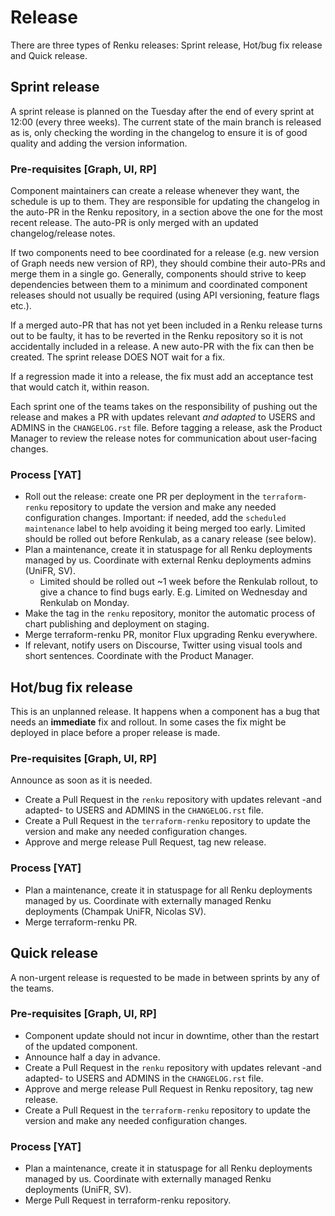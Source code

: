 # Release

There are three types of Renku releases: Sprint release, Hot/bug fix release and Quick release.

## Sprint release

A sprint release is planned on the Tuesday after the end of every sprint at 12:00
(every three weeks).
The current state of the main branch is released as is, only checking the
wording in the changelog to ensure it is of good quality and adding the version
information.

### Pre-requisites [Graph, UI, RP]

Component maintainers can create a release whenever they want, the schedule is up to them. They are
responsible for updating the changelog in the auto-PR in the Renku repository,
in a section above the one for the most recent release.
The auto-PR is only merged with an updated changelog/release notes.

If two components need to bee coordinated for a release (e.g. new version
of Graph needs new version of RP), they should combine their auto-PRs and
merge them in a single go. Generally, components should strive to keep
dependencies between them to a minimum and coordinated component releases
should not usually be required (using API versioning, feature flags etc.).

If a merged auto-PR that has not yet been included in a Renku release turns
out to be faulty, it has to be reverted in the Renku repository so it is not
accidentally included in a release. A new auto-PR with the fix can then be
created. The sprint release DOES NOT wait for a fix.

If a regression made it into a release, the fix must add an acceptance test
that would catch it, within reason.

Each sprint one of the teams takes on the responsibility of pushing out the release and makes a PR with updates 
relevant _and adapted_ to USERS and ADMINS in the `CHANGELOG.rst` file.  Before tagging a release, ask the 
Product Manager to review the release notes for communication about user-facing changes. 

### Process [YAT]

* Roll out the release: create one PR per deployment in the `terraform-renku` repository to update the version and make any needed configuration changes. Important: if needed, add the `scheduled maintenance` label to help avoiding it being merged too early. Limited should be rolled out before Renkulab, as a canary release (see below).
* Plan a maintenance, create it in statuspage for all Renku deployments managed by us. Coordinate with external Renku deployments admins (UniFR, SV).
  * Limited should be rolled out ~1 week before the Renkulab rollout, to give a chance to find bugs early. E.g. Limited on Wednesday and Renkulab on Monday.
* Make the tag in the `renku` repository, monitor the automatic process of chart publishing and deployment on staging.
* Merge terraform-renku PR, monitor Flux upgrading Renku everywhere.
* If relevant, notify users on Discourse, Twitter using visual tools and short sentences. Coordinate with the Product Manager.

## Hot/bug fix release

This is an unplanned release. It happens when a component has a bug that needs an **immediate** fix and rollout.
In some cases the fix might be deployed in place before a proper release is made.

### Pre-requisites [Graph, UI, RP]

Announce as soon as it is needed.

* Create a Pull Request in the `renku` repository with updates relevant -and adapted- to USERS and ADMINS in the `CHANGELOG.rst` file.
* Create a Pull Request in the `terraform-renku` repository to update the version and make any needed configuration changes. 
* Approve and merge release Pull Request, tag new release.

### Process [YAT]

* Plan a maintenance, create it in statuspage for all Renku deployments managed by us. Coordinate with externally managed Renku deployments (Champak UniFR, Nicolas SV).
* Merge terraform-renku PR.

## Quick release

A non-urgent release is requested to be made in between sprints by any of the teams.

### Pre-requisites [Graph, UI, RP]

* Component update should not incur in downtime, other than the restart of the updated component.
* Announce half a day in advance.
* Create a Pull Request in the `renku` repository with updates relevant -and adapted- to USERS and ADMINS in the `CHANGELOG.rst` file.
* Approve and merge release Pull Request in Renku repository, tag new release.
* Create a Pull Request in the `terraform-renku` repository to update the version and make any needed configuration changes.  

### Process [YAT]

* Plan a maintenance, create it in statuspage for all Renku deployments managed by us. Coordinate with externally managed Renku deployments (UniFR, SV).
* Merge Pull Request in terraform-renku repository.
